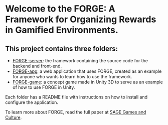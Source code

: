# Welcome to the FORGE: A Framework for Organizing Rewards in Gamified Environments.

## This project contains three folders:

- [FORGE-server](/forge-server): the framework containing the source code for the backend and front-end.
- [FORGE-app](/forge-app): a web application that uses FORGE, created as an example for anyone who wants to learn how to use the framework.
- [FORGE-game](/forge-game): a concept game made in Unity 3D to serve as an example of how to use FORGE in Unity.

Each folder has a README file with instructions on how to install and configure the application.

To learn more about FORGE, read the full paper at [SAGE Games and Culture](https://journals.sagepub.com/doi/10.1177/15554120241241555).

